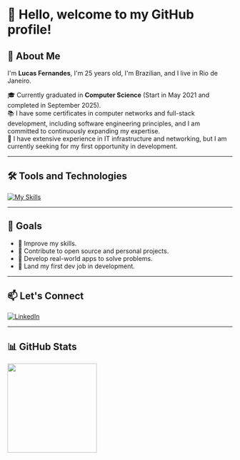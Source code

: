 # 👋 Hello, welcome to my GitHub profile!

## 🚀 About Me

I'm **Lucas Fernandes**, I'm 25 years old, I'm Brazilian, and I live in Rio de Janeiro.

🎓 Currently graduated in  **Computer Science** (Start in May 2021 and completed in September 2025).  
📚 I have some certificates in computer networks and full-stack development, including software engineering principles, and I am committed to continuously expanding my expertise.  
💼 I have extensive experience in IT infrastructure and networking, but I am currently seeking for my first opportunity in development.

---

## 🛠️ Tools and Technologies


[![My Skills](https://skillicons.dev/icons?i=html,css,js,nodejs,react,python,java,mongodb,mysql,postgresql)](https://skillicons.dev)

---

## 🎯 Goals

- 📌 Improve my skills.
- 📌 Contribute to open source and personal projects.
- 📌 Develop real-world apps to solve problems.
- 📌 Land my first dev job in development.

---

## 📫 Let's Connect

[![LinkedIn](https://img.shields.io/badge/LinkedIn-0077B5?style=for-the-badge&logo=linkedin&logoColor=white)](https://www.linkedin.com/in/lucas-fernandes-29a9b6223/)  

---

## 📊 GitHub Stats

<a href="https://github.com/anuraghazra/github-readme-stats">
  <img height=200 align="center" src="https://github-readme-stats.vercel.app/api/top-langs/?username=lucasidefer&layout=compact" />
</a>

